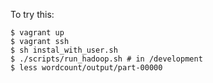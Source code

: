 To try this:

``` shell
$ vagrant up
$ vagrant ssh
$ sh instal_with_user.sh
$ ./scripts/run_hadoop.sh # in /development
$ less wordcount/output/part-00000
```